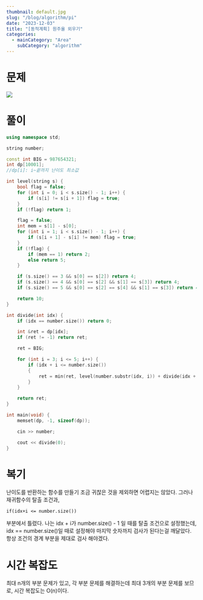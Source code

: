 ```yaml
---
thumbnail: default.jpg
slug: "/blog/algorithm/pi"
date: "2023-12-03"
title: "[동적계획] 원주율 외우기"
categories:
  - mainCategory: "Area"
    subCategory: "algorithm"
---
```


# 문제

![](images/Pasted%20image%2020231208215531.png)

# 풀이

```c++
using namespace std;

string number;

const int BIG = 987654321;
int dp[10001];
//dp[i]: i~끝까지 난이도 최소값

int level(string s) {
	bool flag = false;
	for (int i = 0; i < s.size() - 1; i++) {
		if (s[i] != s[i + 1]) flag = true;
	}
	if (!flag) return 1;

	flag = false;
	int mem = s[1] - s[0];
	for (int i = 1; i < s.size() - 1; i++) {
		if (s[i + 1] - s[i] != mem) flag = true;
	}
	if (!flag) {
		if (mem == 1) return 2;
		else return 5;
	}

	if (s.size() == 3 && s[0] == s[2]) return 4;
	if (s.size() == 4 && s[0] == s[2] && s[1] == s[3]) return 4;
	if (s.size() == 5 && s[0] == s[2] == s[4] && s[1] == s[3]) return 4;

	return 10;
}

int divide(int idx) {
	if (idx == number.size()) return 0;

	int &ret = dp[idx];
	if (ret != -1) return ret;

	ret = BIG;

	for (int i = 3; i <= 5; i++) {
		if (idx + i <= number.size())
		{
			ret = min(ret, level(number.substr(idx, i)) + divide(idx + i));
		}
	}

	return ret;
}

int main(void) {
	memset(dp, -1, sizeof(dp));

	cin >> number;

	cout << divide(0);
}


```

# 복기

난이도를 반환하는 함수를 만들기 조금 귀찮은 것을 제외하면 어렵지는 않았다. 그러나 재귀함수의 탈출 조건과,

```
if(idx+i <= number.size())
```

부분에서 틀렸다. 나는 idx + i가 number.size() - 1 일 때를 탈출 조건으로 설정했는데, idx == number.size()일 때로 설정해야 마지막 숫자까지 검사가 된다는걸 깨달았다. 항상 조건의 경계 부분을 제대로 검사 해야겠다.

# 시간 복잡도

최대 n개의 부분 문제가 있고, 각 부분 문제를 해결하는데 최대 3개의 부분 문제를 보므로, 시간 복잡도는 O(n)이다.
